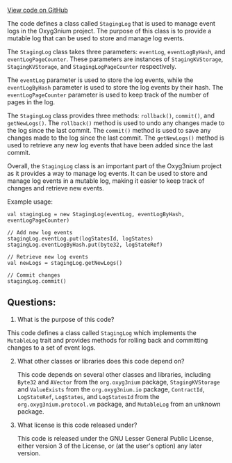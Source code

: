 [View code on GitHub](https://github.com/alephium/alephium/protocol/src/main/scala/org/alephium/protocol/vm/event/StagingLog.scala)

The code defines a class called `StagingLog` that is used to manage event logs in the Oxyg3nium project. The purpose of this class is to provide a mutable log that can be used to store and manage log events. 

The `StagingLog` class takes three parameters: `eventLog`, `eventLogByHash`, and `eventLogPageCounter`. These parameters are instances of `StagingKVStorage`, `StagingKVStorage`, and `StagingLogPageCounter` respectively. 

The `eventLog` parameter is used to store the log events, while the `eventLogByHash` parameter is used to store the log events by their hash. The `eventLogPageCounter` parameter is used to keep track of the number of pages in the log. 

The `StagingLog` class provides three methods: `rollback()`, `commit()`, and `getNewLogs()`. The `rollback()` method is used to undo any changes made to the log since the last commit. The `commit()` method is used to save any changes made to the log since the last commit. The `getNewLogs()` method is used to retrieve any new log events that have been added since the last commit. 

Overall, the `StagingLog` class is an important part of the Oxyg3nium project as it provides a way to manage log events. It can be used to store and manage log events in a mutable log, making it easier to keep track of changes and retrieve new events. 

Example usage:

```
val stagingLog = new StagingLog(eventLog, eventLogByHash, eventLogPageCounter)

// Add new log events
stagingLog.eventLog.put(logStatesId, logStates)
stagingLog.eventLogByHash.put(byte32, logStateRef)

// Retrieve new log events
val newLogs = stagingLog.getNewLogs()

// Commit changes
stagingLog.commit()
```
## Questions: 
 1. What is the purpose of this code?
   
   This code defines a class called `StagingLog` which implements the `MutableLog` trait and provides methods for rolling back and committing changes to a set of event logs.

2. What other classes or libraries does this code depend on?
   
   This code depends on several other classes and libraries, including `Byte32` and `AVector` from the `org.oxyg3nium` package, `StagingKVStorage` and `ValueExists` from the `org.oxyg3nium.io` package, `ContractId`, `LogStateRef`, `LogStates`, and `LogStatesId` from the `org.oxyg3nium.protocol.vm` package, and `MutableLog` from an unknown package.

3. What license is this code released under?
   
   This code is released under the GNU Lesser General Public License, either version 3 of the License, or (at the user's option) any later version.